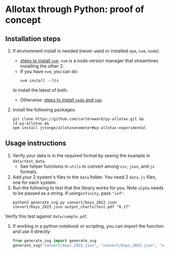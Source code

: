 # Allotax through Python: proof of concept

## Installation steps

1. If environment install is needed (never used or installed `npm`, `nvm`, `node`):
    - [steps to install `nvm`](https://github.com/nvm-sh/nvm?tab=readme-ov-file#installing-and-updating). `nvm` is a node version manager that streamlines installing the other 2.
    - If you have `nvm`, you can do:
        ```shell
        nvm install --lts
        ```
    to install the latest of both.
    - Otherwise: [steps to install `node` and `npm`](https://docs.npmjs.com/downloading-and-installing-node-js-and-npm).


1. Install the following packages:
    ```shell
    git clone https://github.com/carterwward/py-allotax.git &&
    cd py-allotax &&
    npm install jstonge/allotaxonometer#py-allotax-experimental
    ```

## Usage instructions
1. Verify your data is in the required format by seeing the example in `data/test_data`.
    - See helper functions in `utils` to convert among `csv`, `json`, and `js` formats.
1. Add your 2 system's files to the `data` folder. You need 2 `data.js` files, one for each system.
1. Run the following to test that the library works for you. Note `alpha` needs to be passed as a string. If using`infinity`, pass `"inf"`.
    ```shell
    python3 generate_svg.py convert/boys_2022.json convert/boys_2023.json output_charts/test.pdf "0.17"
    ```
Verify this test against `data/sample.pdf`.
1. If working in a python notebook or scripting, you can import the function and use it directly:
    ```python
    from generate_svg import generate_svg
    generate_svg("convert/boys_2022.json", "convert/boys_2023.json", "output_charts/test.pdf", "0.17")
    ```